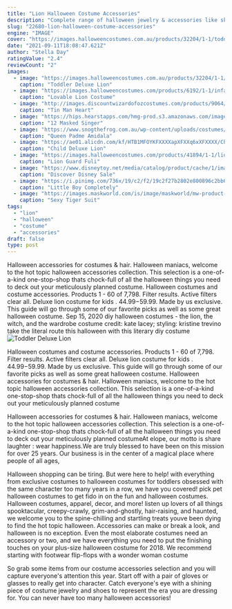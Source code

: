 ```yaml
---
title: "Lion Halloween Costume Accessories"
description: "Complete range of halloween jewelry & accessories like skull jewelry, pumpkin & spider jewelry, masquerade mask & cat ear headbands at wholesale prices wholesale fashion jewelry & accessory"
slug: "22680-lion-halloween-costume-accessories"
engine: "IMAGE"
cover: "https://images.halloweencostumes.com.au/products/32204/1-1/toddler-deluxe-lion-costume.jpg"
date: "2021-09-11T18:08:47.621Z"
author: "Stella Day"
ratingValue: "2.4"
reviewCount: "2"
images:
  - image: "https://images.halloweencostumes.com.au/products/32204/1-1/toddler-deluxe-lion-costume.jpg"
    caption: "Toddler Deluxe Lion"
  - image: "https://images.halloweencostumes.com/products/6192/1-1/infant-lovable-lion-costume.jpg"
    caption: "Lovable Lion Costume"
  - image: "http://images.discountwizardofozcostumes.com/products/9064/1-1/tin-man-heart-clock.jpg"
    caption: "Tin Man Heart"
  - image: "https://hips.hearstapps.com/hmg-prod.s3.amazonaws.com/images/the-masked-singer-lion-costume-1561056996.jpg?resize=480:*"
    caption: "12 Masked Singer"
  - image: "https://www.snogthefrog.com.au/wp-content/uploads/costumes/princess_amidala_starwars_adult_costume_.jpg"
    caption: "Queen Padme Amidala"
  - image: "https://ae01.alicdn.com/kf/HTB1MFOYKFXXXXapXFXXq6xXFXXXX/Child-Deluxe-Lion-Costume-Kids-Animal-Halloween-Cosplay-Costumes-Fancy-Wizard-of-Oz-Movie-Role-Jumpsuits.jpg"
    caption: "Child Deluxe Lion"
  - image: "https://images.halloweencostumes.com/products/41894/1-1/lion-guard-fuli-classic-kids-costume.jpg"
    caption: "Lion Guard Fuli"
  - image: "https://www.disneytoy.net/media/catalog/product/cache/1/image/1200x/040ec09b1e35df139433887a97daa66f/6/7/6720057110819/disney-sale-simba-couples-t-shirt-for-men-–-the-lion-king-31.jpg"
    caption: "Discover Disney Sale"
  - image: "https://i.pinimg.com/736x/19/c2/f2/19c2f27b2802e800896c2bb6676d17f0--th-day-of-school-little-boys.jpg"
    caption: "Little Boy Completely"
  - image: "https://images.maskworld.com/is/image/maskworld/mw-product-zoom/sexy-tiger-suit-costume--mw-202657-2.jpg"
    caption: "Sexy Tiger Suit"
tags:
  - "lion"
  - "halloween"
  - "costume"
  - "accessories"
draft: false
type: post
---
```


Halloween accessories for costumes & hair. Halloween maniacs, welcome to the hot topic halloween accessories collection. This selection is a one-of-a-kind one-stop-shop thats chock-full of all the halloween things you need to deck out your meticulously planned costume. Halloween costumes and costume accessories. Products 1 - 60 of 7,798. Filter results. Active filters clear all.  Deluxe lion costume for kids . $44.99-$59.99. Made by us exclusive. This guide will go through some of our favorite picks as well as some great halloween costume. Sep 15, 2020 diy halloween costumes - the lion, the witch, and the wardrobe costume credit: kate lacey; styling: kristine trevino take the literal route this halloween with this literary diy costume
![Toddler Deluxe Lion](https://images.halloweencostumes.com.au/products/32204/1-1/toddler-deluxe-lion-costume.jpg "Toddler Deluxe Lion")

Halloween costumes and costume accessories. Products 1 - 60 of 7,798. Filter results. Active filters clear all.  Deluxe lion costume for kids . $44.99-$59.99. Made by us exclusive. This guide will go through some of our favorite picks as well as some great halloween costume. Halloween accessories for costumes &amp; hair. Halloween maniacs, welcome to the hot topic halloween accessories collection. This selection is a one-of-a-kind one-stop-shop thats chock-full of all the halloween things you need to deck out your meticulously planned costume
<!--inArticleAds-->

<!--galleryOne-->

Halloween accessories for costumes & hair. Halloween maniacs, welcome to the hot topic halloween accessories collection. This selection is a one-of-a-kind one-stop-shop thats chock-full of all the halloween things you need to deck out your meticulously planned costumeAt elope, our motto is share laughter : wear happiness.We are truly blessed to have been on this mission for over 25 years. Our business is in the center of a magical place where people of all ages,
<!--inArticleAds-->

<!--galleryTwo-->

Halloween shopping can be tiring. But were here to help! with everything from exclusive costumes to halloween costumes for toddlers obsessed with the same character too many years in a row, we have you covered! pick pet halloween costumes to get fido in on the fun and halloween costumes. Halloween costumes, apparel, decor, and more! listen up lovers of all things spooktacular, creepy-crawly, grim-and-ghostly, hair-raising, and haunted, we welcome you to the spine-chilling and startling treats youve been dying to find  the hot topic halloween. Accessories can make or break a look, and halloween is no exception. Even the most elaborate costumes need an accessory or two, and we have everything you need to put the finishing touches on your plus-size halloween costume for 2018. We recommend starting with footwear flip-flops with a wonder woman costume
<!--galleryThree-->

So grab some items from our costume accessories selection and you will capture everyone's attention this year. Start off with a pair of gloves or glasses to really get into character. Catch everyone's eye with a shining piece of costume jewelry and shoes to represent the era you are dressing for. You can never have too many halloween accessories!
